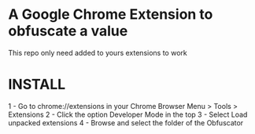 A Google Chrome Extension to obfuscate a value 
==

This repo only need added to yours extensions to work

INSTALL
==

1 - Go to chrome://extensions in your Chrome Browser
	Menu > Tools > Extensions
2 - Click the option Developer Mode in the top
3 - Select Load unpacked extensions
4 - Browse and select the folder of the Obfuscator